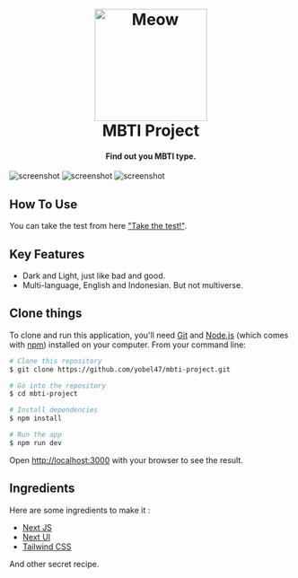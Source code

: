 
<h1 align="center">
  <br>
  <a href="http://kurobell.my.id"><img src="https://raw.githubusercontent.com/yobel47/mbti-project/main/public/favicon.ico" alt="Meow" width="200"></a>
  <br>
  MBTI Project
  <br>
</h1>

<h4 align="center">Find out you MBTI type.</h4>

![screenshot](https://res.cloudinary.com/dmjn3tspi/image/upload/v1722165890/mbti-project/bw-1_cb95vs.png)
![screenshot](https://res.cloudinary.com/dmjn3tspi/image/upload/v1722165890/mbti-project/bw-2_k2meji.png)
![screenshot](https://res.cloudinary.com/dmjn3tspi/image/upload/v1722165891/mbti-project/bw-3_bshaff.png)

## How To Use

You can take the test from here ["Take the test!"](https://kurobell.my.id).

## Key Features

* Dark and Light, just like bad and good.
* Multi-language, English and Indonesian. But not multiverse.

## Clone things

To clone and run this application, you'll need [Git](https://git-scm.com) and [Node.js](https://nodejs.org/en/download/) (which comes with [npm](http://npmjs.com)) installed on your computer. From your command line:

```bash
# Clone this repository
$ git clone https://github.com/yobel47/mbti-project.git

# Go into the repository
$ cd mbti-project

# Install dependencies
$ npm install

# Run the app
$ npm run dev
```

Open [http://localhost:3000](http://localhost:3000) with your browser to see the result.

## Ingredients

Here are some ingredients to make it :

- [Next JS](https://nextjs.org/)
- [Next UI](https://nextui.org/)
- [Tailwind CSS](https://tailwindcss.com/)

And other secret recipe.

